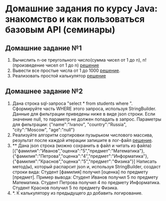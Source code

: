 # Домашние задания по курсу Java: знакомство и как пользоваться базовым API (семинары)
## Домашние задание №1
1. Вычислить n-ое треугольного число(сумма чисел от 1 до n), n! (произведение чисел от 1 до n) [решение](task_1_1.java)
2. Вывести все простые числа от 1 до 1000 [решение](task_1_2.java).
3. Реализовать простой калькулятор [решение](task_1_3.java)

## Домашнее задание №2
1. Дана строка sql-запроса "select * from students where ". Сформируйте часть WHERE этого запроса, используя StringBuilder. Данные для фильтрации приведены ниже в виде json строки.
Если значение null, то параметр не должен попадать в запрос.
Параметры для фильтрации: {"name":"Ivanov", "country":"Russia", "city":"Moscow", "age":"null"}
2. Реализуйте алгоритм сортировки пузырьком числового массива, результат после каждой итерации запишите в лог-файл [решение](task_2_2.java).
3. ** Дана json строка (можно сохранить в файл и читать из файла)
[{"фамилия":"Иванов","оценка":"5","предмет":"Математика"},{"фамилия":"Петрова","оценка":"4","предмет":"Информатика"},{"фамилия":"Краснов","оценка":"5","предмет":"Физика"}]
Написать метод(ы), который распарсит json и, используя StringBuilder, создаст строки вида: Студент [фамилия] получил [оценка] по предмету [предмет].
Пример вывода:
Студент Иванов получил 5 по предмету Математика.
Студент Петрова получил 4 по предмету Информатика.
Студент Краснов получил 5 по предмету Физика.
4. *. К калькулятору из предыдущего дз добавить логирование.